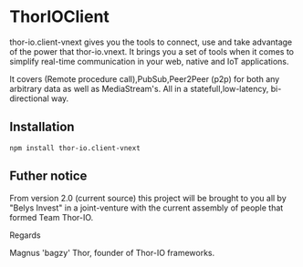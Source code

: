 # ThorIOClient

thor-io.client-vnext gives you the tools to connect, use and take advantage of the power that thor-io.vnext. It brings you a set of tools when 
it comes to simplify real-time communication in your web, native and IoT applications.

 It covers  (Remote procedure call),PubSub,Peer2Peer (p2p) for both any arbitrary data as well as MediaStream's.  All in a statefull,low-latency, bi-directional way.

 
## Installation

    npm install thor-io.client-vnext  



## Futher notice


From version 2.0 (current source) this project will be brought to you all by "Belys Invest"  in a joint-venture with the current assembly of people that formed Team Thor-IO.

Regards

Magnus 'bagzy' Thor, founder of Thor-IO frameworks.
